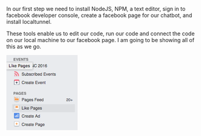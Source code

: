 In our first step we need to install NodeJS, NPM, a text editor, sign in to facebook developer console, create a facebook page for our chatbot, and install localtunnel.

These tools enable us to edit our code, run our code and connect the code on our local machine to our facebook page. 
I am going to be showing all of this as we go. 

![facebook_page_creation](/assets/facebook_page_creation.png)